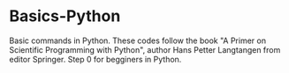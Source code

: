 # Basics-Python
Basic commands in Python. These codes follow the book "A Primer on Scientific Programming with Python", author Hans Petter Langtangen from editor Springer.
Step 0 for begginers in Python.
